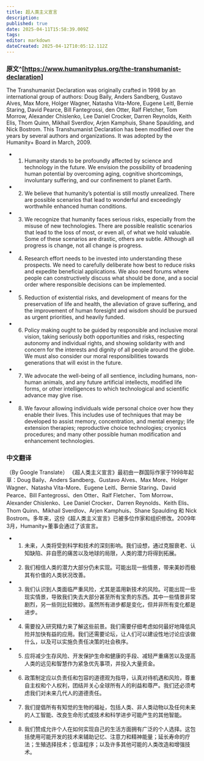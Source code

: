 ```yaml
---
title: 超人类主义宣言
description: 
published: true
date: 2025-04-11T15:58:39.009Z
tags: 
editor: markdown
dateCreated: 2025-04-12T10:05:12.112Z
---
```


### 原文^[https://www.humanityplus.org/the-transhumanist-declaration]
The Transhumanist Declaration was originally crafted in 1998 by an international group of authors: Doug Baily, Anders Sandberg, Gustavo Alves, Max More, Holger Wagner, Natasha Vita-More, Eugene Leitl, Bernie Staring, David Pearce, Bill Fantegrossi, den Otter, Ralf Fletcher, Tom Morrow, Alexander Chislenko, Lee Daniel Crocker, Darren Reynolds, Keith Elis, Thom Quinn, Mikhail Sverdlov, Arjen Kamphuis, Shane Spaulding, and Nick Bostrom. This Transhumanist Declaration has been modified over the years by several authors and organizations. It was adopted by the Humanity+ Board in March, 2009.
- 1. Humanity stands to be profoundly affected by science and technology in the future. We envision the possibility of broadening human potential by overcoming aging, cognitive shortcomings, involuntary suffering, and our confinement to planet Earth.
- 2. We believe that humanity’s potential is still mostly unrealized. There are possible scenarios that lead to wonderful and exceedingly worthwhile enhanced human conditions.
- 3. We recognize that humanity faces serious risks, especially from the misuse of new technologies. There are possible realistic scenarios that lead to the loss of most, or even all, of what we hold valuable. Some of these scenarios are drastic, others are subtle. Although all progress is change, not all change is progress.
- 4. Research effort needs to be invested into understanding these prospects. We need to carefully deliberate how best to reduce risks and expedite beneficial applications. We also need forums where people can constructively discuss what should be done, and a social order where responsible decisions can be implemented.
- 5. Reduction of existential risks, and development of means for the preservation of life and health, the alleviation of grave suffering, and the improvement of human foresight and wisdom should be pursued as urgent priorities, and heavily funded.
- 6. Policy making ought to be guided by responsible and inclusive moral vision, taking seriously both opportunities and risks, respecting autonomy and individual rights, and showing solidarity with and concern for the interests and dignity of all people around the globe. We must also consider our moral responsibilities towards generations that will exist in the future.
- 7. We advocate the well-being of all sentience, including humans, non-human animals, and any future artificial intellects, modified life forms, or other intelligences to which technological and scientific advance may give rise.
- 8. We favour allowing individuals wide personal choice over how they enable their lives. This includes use of techniques that may be developed to assist memory, concentration, and mental energy; life extension therapies; reproductive choice technologies; cryonics procedures; and many other possible human modification and enhancement technologies.
### 中文翻译
（By Google Translate）
《超人类主义宣言》最初由一群国际作家于1998年起草：Doug Baily、Anders Sandberg、Gustavo Alves、Max More、Holger Wagner、Natasha Vita-More、Eugene Leitl、Bernie Staring、David Pearce、Bill Fantegrossi、den Otter、Ralf Fletcher、Tom Morrow、Alexander Chislenko、Lee Daniel Crocker、Darren Reynolds、Keith Elis、Thom Quinn、Mikhail Sverdlov、Arjen Kamphuis、Shane Spaulding 和 Nick Bostrom。多年来，这份《超人类主义宣言》已被多位作家和组织修改。2009年3月，Humanity+董事会通过了该宣言。
- 1. 未来，人类将受到科学和技术的深刻影响。我们设想，通过克服衰老、认知缺陷、非自愿的痛苦以及地球的局限，人类的潜力将得到拓展。
- 2. 我们相信人类的潜力大部分仍未实现。可能出现一些情景，带来美妙而极其有价值的人类状况改善。
- 3. 我们认识到人类面临严重风险，尤其是滥用新技术的风险。可能出现一些现实情景，导致我们失去大部分甚至所有宝贵的东西。其中一些情景非常剧烈，另一些则比较微妙。虽然所有进步都是变化，但并非所有变化都是进步。
- 4. 需要投入研究精力来了解这些前景。我们需要仔细考虑如何最好地降低风险并加快有益的应用。我们还需要论坛，让人们可以建设性地讨论应该做什么，以及可以实施负责任决策的社会秩序。
- 5. 应将减少生存风险、开发保护生命和健康的手段、减轻严重痛苦以及提高人类的远见和智慧作为紧急优先事项，并投入大量资金。
- 6. 政策制定应以负责任和包容的道德观为指导，认真对待机遇和风险，尊重自主权和个人权利，团结并关心全球所有人的利益和尊严。我们还必须考虑我们对未来几代人的道德责任。
- 7. 我们提倡所有有知觉的生物的福祉，包括人类、非人类动物以及任何未来的人工智能、改良生命形式或技术和科学进步可能产生的其他智能。
- 8. 我们赞成允许个人在如何实现自己的生活方面拥有广泛的个人选择。这包括使用可能开发的技术来辅助记忆、注意力和精神能量；延长寿命的疗法；生殖选择技术；低温程序；以及许多其他可能的人类改造和增强技术。
